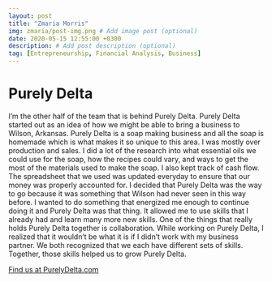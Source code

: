 ```yaml
---
layout: post
title: "Zmaria Morris"
img: zmaria/post-img.png # Add image post (optional)
date: 2020-05-15 12:55:00 +0300
description: # Add post description (optional)
tag: [Entrepreneurship, Financial Analysis, Business]
---
```

# Purely Delta
I’m the other half of the team that is behind Purely Delta. Purely Delta started out as an idea of how we might be able to bring a business to Wilson, Arkansas. Purely Delta is a soap making business and all the soap is homemade which is what makes it so unique to this area.
I was mostly over production and sales. I did a lot of the research into what essential oils we could use for the soap, how the recipes could vary, and ways to get the most of the materials used to make the soap. I also kept track of cash flow. The spreadsheet that we used was updated everyday to ensure that our money was properly accounted for.
I decided that Purely Delta was the way to go because it was something that Wilson had never seen in this way before. I wanted to do something that energized me enough to continue doing it and Purely Delta was that thing. It allowed me to use skills that I already had and learn many more new skills.
One of the things that really holds Purely Delta together is collaboration. While working on Purely Delta, I realized that it wouldn’t be what it is if I didn’t work with my business partner. We both recognized that we each have different sets of skills. Together, those skills helped us to grow Purely Delta.

[Find us at PurelyDelta.com](https://purelydelta.com/)
